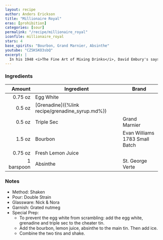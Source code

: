 ```yaml
---
layout: recipe
author: Anders Erickson
title: "Millionaire Royal"
eras: [prohibition]
categories: [sour]
permalink: "/recipe/millionaire_royal"
iconfile: millionaire_royal
stars: 4
base_spirits: "Bourbon, Grand Marnier, Absinthe"
youtube: "CZ5KSKO3sbQ"
excerpt: |
  In his 1948 <i>The Fine Art of Mixing Drinks</i>, David Embury's says "At some bars a drink served under the name of "Millionaire" which consists of lime juice, slow gin, and Apricot Liqueur, with a few dashes of Jamaica rum. Since the sloe gin, which is a liqueur, predominates in this drink, I do not regard it as a true cocktail." Embury is more complimentary of what he calls a "Millionaire Royal", proclaiming it to be "a very satisfactory drink."
---
```


### Ingredients

|     Amount | Ingredient                                      | Brand                          |
| ---------: | ----------------------------------------------- | ------------------------------ |
|    0.75 oz | Egg White                                       |
|     0.5 oz | [Grenadine]({%link recipe/grenadine_syrup.md%}) |
|     0.5 oz | Triple Sec                                      | Grand Marnier                  |
|     1.5 oz | Bourbon                                         | Evan Williams 1783 Small Batch |
|    0.75 oz | Fresh Lemon Juice                               |
| 1 barspoon | Absinthe                                        | St. George Verte               |

### Notes

- Method: Shaken
- Pour: Double Strain
- Glassware: Nick & Nora
- Garnish: Grated nutmeg
- Special Prep:
  - To prevent the egg white from scrambling: add the egg white, grenadine and triple sec to the cheater tin.
  - Add the bourbon, lemon juice, absinthe to the main tin. Then add ice.
  - Combine the two tins and shake.
